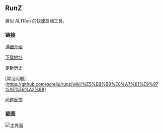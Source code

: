 ## RunZ

类似 ALTRun 的快速启动工具。

### 链接

[详细介绍](https://github.com/goreliu/runz/wiki) 

[下载地址](https://github.com/goreliu/runz/releases)

[更新历史](https://github.com/goreliu/runz/wiki/HISTORY)

[常见问题](https://github.com/goreliu/runz/wiki/%E5%B8%B8%E8%A7%81%E9%97%AE%E9%A2%98]

[问题反馈](https://github.com/goreliu/runz/wiki/%E9%97%AE%E9%A2%98%E5%8F%8D%E9%A6%88)

### 截图

![主界面](https://cloud.githubusercontent.com/assets/169704/14623749/7e94913e-0607-11e6-9e4e-3e8303e5b6ba.png)
